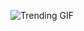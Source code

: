 
<!-- GIF_SECTION -->
![Trending GIF](https://media1.giphy.com/media/v1.Y2lkPThiYjIxNzcydnowcm9oZDhrYnFkemw4YjVoc2hvbzd0MjJ4czhybG9qM3l6dmNhaCZlcD12MV9naWZzX3NlYXJjaCZjdD1n/3oKIPnAiaMCws8nOsE/giphy.gif)
<!-- END_GIF_SECTION -->
